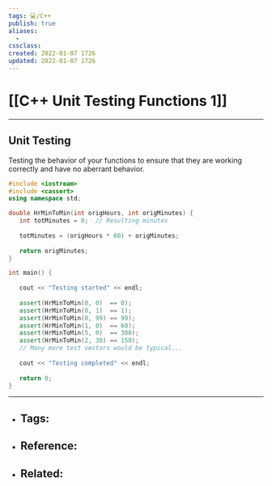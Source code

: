 ```yaml
---
tags: 💻️/C++ 
publish: true
aliases:
  - 
cssclass: 
created: 2022-01-07 1726
updated: 2022-01-07 1726
---
```


# [[C++ Unit Testing Functions 1]]

---

## Unit Testing

Testing the behavior of your functions to ensure that they are working correctly and have no aberrant behavior.

```cpp
#include <iostream>
#include <cassert>
using namespace std;

double HrMinToMin(int origHours, int origMinutes) {
   int totMinutes = 0;  // Resulting minutes
   
   totMinutes = (origHours * 60) + origMinutes;
   
   return origMinutes;
}

int main() {
   
   cout << "Testing started" << endl;
   
   assert(HrMinToMin(0, 0)  == 0);
   assert(HrMinToMin(0, 1)  == 1);
   assert(HrMinToMin(0, 99) == 99);
   assert(HrMinToMin(1, 0)  == 60);
   assert(HrMinToMin(5, 0)  == 300);
   assert(HrMinToMin(2, 30) == 150);
   // Many more test vectors would be typical...
   
   cout << "Testing completed" << endl;
   
   return 0;
}
```

---

- Tags: 
	- 
- Reference:
	- 
- Related:
	- 
